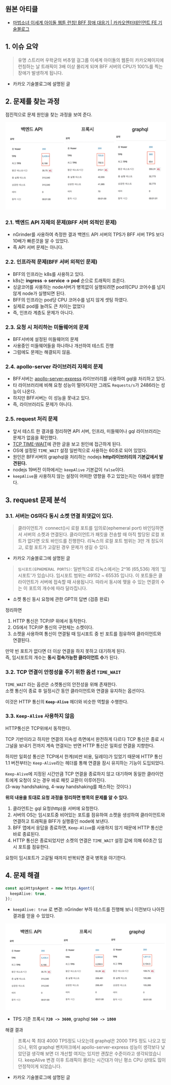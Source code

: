## 원본 아티클
- [마법소녀 이세계 아이돌 웹툰 런칭! BFF 장애 대응기 | 카카오엔터테인먼트 FE 기술블로그](https://fe-developers.kakaoent.com/2023/230925-bff-trouble-shooting/)

## 1. 이슈 요약

>유명 스트리머 우왁굳의 버추얼 걸그룹 이세계 아이돌의 웹툰이 카카오페이지에 런칭하는 날 트래픽이 3배 이상 몰리게 되며 BFF 서버의 CPU가 100%를 찍는 장애가 발생하게 됩니다.

- 카카오 기술블로그에 설명된 글 
## 2. 문제를 찾는 과정

점진적으로 문제 원인을 찾는 과정을 보여 준다.

![성능비교](images/성능비교.png)

### 2.1. 백엔드 API 자체의 문제(BFF 서버 외적인 문제)

- nGrinder를 사용하여 측정한 결과 백엔드 API 서버의 TPS가 BFF 서버 TPS 보다 10배가 빠른것을 알 수 있었다.
- 즉 API 서버 문제는 아니다.
### 2.2. 인프라적 문제(BFF 서버 외적인 문제)

- BFF의 인프라는 k8s를 사용하고 있다.
- k8s는 **ingress → service → pod** 순으로 트래픽이 흐른다.
- 싱글코어를 사용하는 node서버가 병목없이 실행되려면 pod의CPU 코어수를 넘지 않게 node가 실행되면 된다.
- BFF의 인프라는 pod당 CPU 코어수를 넘지 않게 셋팅 하였다.
- 실제로 pod를 늘려도 큰 차이는 없었다
- 즉, 인프라 계층도 문제가 아니다.

### 2.3.  요청 시 처리하는 미들웨어의 문제

- BFF서버에 설정된 미들웨어의 문제
- 사용중인 미들웨어들을 하나하나 개선하여 테스트 진행
- 그럼에도 문제는 해결되지 않음.

### 2.4. apollo-server 라이브러리 자체의 문제
   
- BFF서버는 [apollo-server-express](https://www.npmjs.com/package/apollo-server-express) 라이브러리를 사용하여 gql을 처리하고 있다.
- 타 라이브러리에 비해 요청 성능이 떨어지지만 그래도 `Requests/s`가 2486라는 성능이 나온다.
- 하지만 BFF서버는 이 성능을 못내고 있다.
- 즉, 라이브러리도 문제가 아니다.

### 2.5. request 처리 문제
  
- 앞서 테스트 한 결과를 정리하면 API 서버, 인프라, 미들웨어나 gql 라이브러리는 문제가 없음을 확인했다.
- [TCP TIME-WAIT](https://docs.likejazz.com/time-wait/)에 관한 글을 보고 원인에 접근하게 된다.
- OS에 설정된 `TIME_WAIT` 설정 일반적으로 사용하는 60초로 되어 있었다.
- 원인은 BFF서버의 graphql을 처리하는 nodejs **http라이브러리의 기본값에서 발견된다.**
- nodejs 19버전 이하에서는 `keepAlive` 기본값이 `false`이다.
- `keepAlive`을 사용하지 않는 설정이 어떠한 영향을 주고 있었는지는 아래서 설명한다.

## 3. request 문제 분석

### 3.1. 서버는 OS마다 동시 소켓 연결 최댓값이 있다.

>클라이언트가  connect()시 로컬 포트를 임의로(ephemeral port) 바인딩하면서 서버의 소켓과 연결된다. 클라이언트가 패킷을 전송할 때 아직 할당된 로컬 포트가 없다면 오토 바인드를 진행한다. 리눅스의 로컬 포트 범위는 3만 개 정도이고, 로컬 포트가 고갈된 경우 문제가 생길 수 있다.  

- 카카오 기술블로그에 설명된 글 

>`임시포트(EPHEMERAL PORTS)`: 일반적으로 리눅스에서는 2^16 (65,536) 개의 '임시포트'가 있습니다. 임시포트 범위는 49152 ~ 65535 입니다. 이 포트들은 클라이언트가 서버에 접속할 때 사용됩니다. 따라서 동시에 맺을 수 있는 연결의 수는 이 포트의 개수에 따라 달라집니다.  

- 소켓 통신 동시 요청에 관한 GPT의 답변 (검증 완료)

정리하면
1. HTTP 통신은 TCP/IP 위에서 동작한다.  
2. OS에서 TCP/IP 통신의 구현체는 소켓이다.  
3. 소켓을 사용하여 통신이 연결될 때 임시포트 중 빈 포트를 점유하여 클라이언트와 연결된다.  

만약 빈 포트가 없다면 더 이상 연결을 하지 못하고 대기하게 된다.  
즉, 임시포트의 개수는 **동시 접속가능한 클라이언트 수**가 된다.  

### 3.2. TCP 연결이 안정성을 주기 위한 옵션 `TIME_WAIT`

`TIME_WAIT` 라는 옵션은 소켓통신의 안전성을 위해 존재한다.  
소켓 통신이 종료 후 일정시간 동안 클라이언트와 연결을 유지하는 옵션이다.  

이것은 HTTP 통신의 **`Keep-Alive`** 헤더와 비슷한 역할을 수행한다.  
### 3.3. `Keep-Alive` 사용하지 않음

HTTP통신은 TCP위에서 동작한다.  

TCP 기반이라고 하지만 연결의 지속성 측면에서 완전하게 다르다 TCP 통신은 종료 시그널을 보내기 전까지 계속 연결되는 반면 HTTP 통신은 일회성 연결을 지향한다.  

하지만 일회성 통신은 TCP에서 한계(비싼 비용, 딜레이)가 있었기 때문에 HTTP 통신 1.1 버전부터는 `Keep-Alive`라는 헤더를 통해 연결을 잠시 유지하는 기능이 도입되었다.  

`Keep-Alive`에 지정된 시간만큼 TCP 연결을 종료하지 않고 대기하며 동일한 클라이언트에게 요청이 오는 경우 바로 패킷 교환이 이루어진다.  
(3-way handshaking, 4-way handshaking를 패스하는 것이다.)  

**위의 내용을 토대로 요청 과정을 정리하면 병목의 문제를 알 수 있다.**  
1. 클라언트는 gql 요청(http)을 서버에 요청한다.
2. 서버의 OS는 임시포트중 비어있는 포트를 점유하여 소켓을 생성하여 클라이언트와 연결하고 트래픽을 BFF가 실행중인 node에 보낸다.
3. BFF 앱에서 응답을 종료하면, `Keep-Alive`를 사용하지 않기 때문에 HTTP 통신은 바로 종료된다.
4. HTTP 통신은 종료되었지만 소켓의 연결은 `TIME_WAIT` 설정 값에 의해 60초간 임시 포트를 점유한다.  

요청이 임시포트가 고갈될 때까지 반복되면 결국 병목을 야기한다.  

## 4. 문제 해결

```typescript
const apiHttpsAgent = new https.Agent({
  keepAlive: true,
});
```
-  `keepAlive: true` 로 변경: nGrinder 부하 테스트를 진행해 보니 이전보다 나아진 결과를 얻을 수 있었다.

![성능비교-개선](images/성능비교-개선.png)
- TPS 기준 프록시 **`720 -> 3600`**, graphql **`560 -> 1800`**

해결 결과  
> 프록시 쪽 최대 4000 TPS정도 나오는데 graphql은 2000 TPS 정도 나오고 있으나, 위의 graphql 벤치마크에서 apollo-server-express 성능이 생각보다 낮았던걸 생각해 보면 더 개선할 여지는 있지만 괜찮은 수준이라고 생각되었습니다. keepAlive 변경 이후 트래픽이 몰리는 시간대가 아닌 평소 CPU 상태도 많이 안정적이게 되었습니다.  

- 카카오 기술블로그에 설명된 글 
